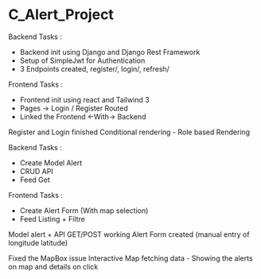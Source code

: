 # C_Alert_Project

<!-- Day 1 -->

Backend Tasks :
- Backend init using Django and Django Rest Framework
- Setup of SimpleJwt for Authentication
- 3 Endpoints created, register/, login/, refresh/


Frontend Tasks :
- Frontend init using react and Tailwind 3
- Pages -> Login / Register Routed
- Linked the Frontend <-With-> Backend



Register and Login finished
Conditional rendering - Role based Rendering


<!-- Day 2 -->

Backend Tasks : 
- Create Model Alert
- CRUD API
- Feed Get


Frontend Tasks : 
- Create Alert Form (With map selection)
- Feed Listing + Filtre



Model alert + API GET/POST working
Alert Form created (manual entry of longitude latitude)



<!-- Day 3 -->

Fixed the MapBox issue
Interactive Map fetching data - Showing the alerts on map and details on click
